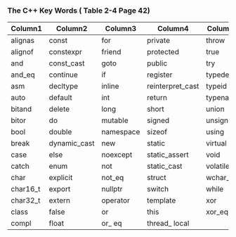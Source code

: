 ### The C++ Key Words ( Table 2-4 Page 42)  
Column1 | Column2 | Column3 | Column4 | Column5 
--- | --- | --- | --- | ---
alignas | const | for | private | throw
alignof | constexpr | friend | protected | true
and | const_cast | goto | public | try
and_eq | continue | if | register | typedef
asm | decltype | inline | reinterpret_cast | typeid
auto | default | int | return | typename
bitand | delete | long | short | union
bitor | do | mutable | signed | unsigned
bool |double | namespace | sizeof | using
break | dynamic_cast | new | static | virtual
case | else | noexcept | static_assert | void
catch | enum | not | static_cast | volatile
char | explicit | not_eq | struct | wchar_t
char16_t | export | nullptr | switch | while
char32_t | extern | operator | template | xor
class | false | or | this | xor_eq
compl | float | or_ eq | thread_ local  
